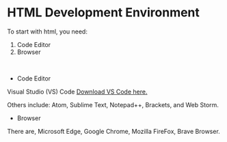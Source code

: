# HTML Development Environment

To start with html, you need:

1. Code Editor
2. Browser

<br>

- Code Editor

Visual Studio (VS) Code <a href="https://code.visualstudio.com/download" target="_blank">Download VS Code here.</a>

Others include:
Atom, Sublime Text, Notepad++, Brackets, and Web Storm.

- Browser

There are, Microsoft Edge, Google Chrome, Mozilla FireFox, Brave Browser.
